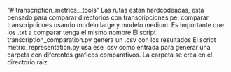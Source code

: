 "# transcription_metrics__tools" 
Las rutas estan hardcodeadas, esta pensado para comparar directorios con transcripciones pe: comparar transcripciones usando modelo large y modelo medium. Es importante que los .txt a comparar tenga el mismo nombre
El script transcription_comparation.py genera un .csv con los resultados
El script metric_representation.py usa ese .csv como entrada para generar una carpeta con diferentes graficos comparativos. La carpeta se crea en el directorio raiz
